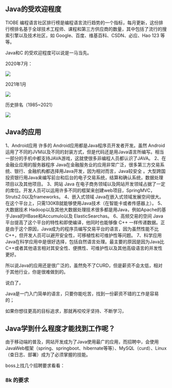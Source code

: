 ## Java的受欢迎程度

TIOBE 编程语言社区排行榜是编程语言流行趋势的一个指标，每月更新，这份排行榜排名基于全球技术工程师、课程和第三方供应商的数量，其中包括了流行的搜索引擎以及技术社区，如 Google、百度、维基百科、CSDN、必应、Hao 123 等等。

Java和C 的受欢迎程度可以说是一马当先。

2020年7月：

![](https://blog-1253198264.cos.ap-guangzhou.myqcloud.com/image-20210104135710398.png)

2021年1月

![](https://blog-1253198264.cos.ap-guangzhou.myqcloud.com/image-20210104150140677.png)

历史排名（1985~2021）

![](https://blog-1253198264.cos.ap-guangzhou.myqcloud.com/image-20210104150308595.png)



## Java的应用

1、Android应用
许多的 Android应用都是Java程序员开发者开发。虽然 Android运用了不同的JVM以及不同的封装方式，但是代码还是用Java语言所编写。相当一部分的手机中都支持JAVA游戏，这就使很多非编程人员都认识了JAVA。
2、在金融业应用的服务器程序
Java在金融服务业的应用非常广泛，很多第三方交易系统、银行、金融机构都选择用Java开发，因为相对而言，Java较安全 。大型跨国投资银行用Java来编写前台和后台的电子交易系统，结算和确认系统，数据处理项目以及其他项目。
3、网站
Java 在电子商务领域以及网站开发领域占据了一定的席位。开发人员可以运用许多不同的框架来创建web项目，SpringMVC，Struts2.0以及frameworks。
4、嵌入式领域
Java在嵌入式领域发展空间很大。在这个平台上，只需130KB就能够使用Java技术（在智能卡或者传感器上）。
5、大数据技术
Hadoop以及其他大数据处理技术很多都是用Java，例如Apache的基于Java的HBase和Accumulo以及 ElasticSearchas。
6、高频交易的空间
Java平台提高了这个平台的特性和即使编译，他同时也能够像 C++ 一样传递数据。正是由于这个原因，Java成为的程序员编写交易平台的语言，因为虽然性能不比C++，但开发人员可以避开安全性，可移植性和可维护性等问题。
7、科学应用
Java在科学应用中是很好选择，包括自然语言处理。最主要的原因是因为Java比C++或者其他语言相对其安全性、便携性、可维护性以及其他高级语言的并发性更好。



所以说Java的应用还是很广泛的，虽然免不了CURD，但是薪资不会太低，相对于其他行业，你是很难做到的。

说白了，

Java是一门入门简单的语言，只要你能吃苦，找到一份薪资不错的工作是容易的；

如果你想往更高的目标追求，那就再咬咬牙坚持、不断学习，



## Java学到什么程度才能找到工作呢？

由于移动端的普及，网站开发成为了Java使用最广的应用，而招聘中，会使用JavaWeb框架（spring、springboot、hibernate等等）、MySQL（curd）、Linux（查日志、部署）成为了必须掌握的技能。

boss上找几个招聘要求看看：

### 8k 的要求





